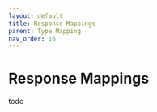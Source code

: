 ```yaml
---
layout: default
title: Response Mappings
parent: Type Mapping
nav_order: 16
---
```


# Response Mappings

todo
